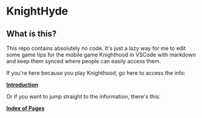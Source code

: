 # KnightHyde

## What is this?

This repo contains absolutely no code. It's just a lazy way for me to edit some game tips for the mobile game Knighthood in VSCode with markdown and keep them synced where people can easily access them. 

If you're here because you play Knighthood, go here to access the info:

**[Introduction](./0-Intro.md)**

Or if you want to jump straight to the information, there's this:

**[Index of Pages](./0-Pages.md)**
